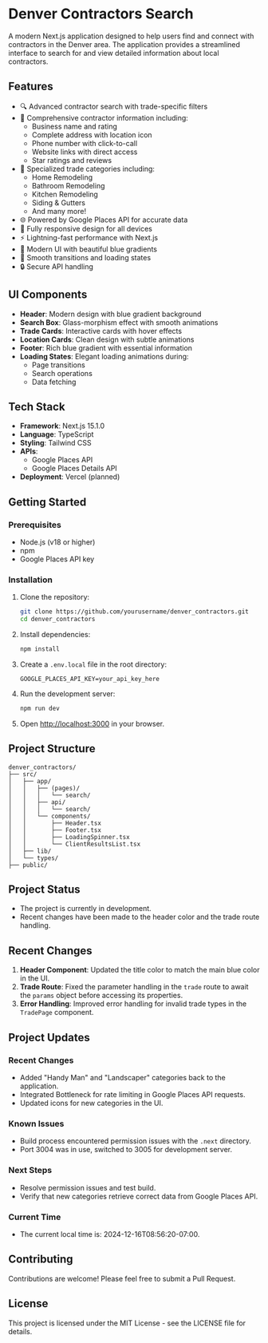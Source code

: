 # Denver Contractors Search

A modern Next.js application designed to help users find and connect with contractors in the Denver area. The application provides a streamlined interface to search for and view detailed information about local contractors.

## Features

- 🔍 Advanced contractor search with trade-specific filters
- 📍 Comprehensive contractor information including:
  - Business name and rating
  - Complete address with location icon
  - Phone number with click-to-call
  - Website links with direct access
  - Star ratings and reviews
- 🎯 Specialized trade categories including:
  - Home Remodeling
  - Bathroom Remodeling
  - Kitchen Remodeling
  - Siding & Gutters
  - And many more!
- 🌐 Powered by Google Places API for accurate data
- 📱 Fully responsive design for all devices
- ⚡ Lightning-fast performance with Next.js
- 🎨 Modern UI with beautiful blue gradients
- 🔄 Smooth transitions and loading states
- 🔒 Secure API handling

## UI Components

- **Header**: Modern design with blue gradient background
- **Search Box**: Glass-morphism effect with smooth animations
- **Trade Cards**: Interactive cards with hover effects
- **Location Cards**: Clean design with subtle animations
- **Footer**: Rich blue gradient with essential information
- **Loading States**: Elegant loading animations during:
  - Page transitions
  - Search operations
  - Data fetching

## Tech Stack

- **Framework**: Next.js 15.1.0
- **Language**: TypeScript
- **Styling**: Tailwind CSS
- **APIs**: 
  - Google Places API
  - Google Places Details API
- **Deployment**: Vercel (planned)

## Getting Started

### Prerequisites

- Node.js (v18 or higher)
- npm
- Google Places API key

### Installation

1. Clone the repository:
   ```bash
   git clone https://github.com/yourusername/denver_contractors.git
   cd denver_contractors
   ```

2. Install dependencies:
   ```bash
   npm install
   ```

3. Create a `.env.local` file in the root directory:
   ```env
   GOOGLE_PLACES_API_KEY=your_api_key_here
   ```

4. Run the development server:
   ```bash
   npm run dev
   ```

5. Open [http://localhost:3000](http://localhost:3000) in your browser.

## Project Structure

```
denver_contractors/
├── src/
│   ├── app/
│   │   ├── (pages)/
│   │   │   └── search/
│   │   ├── api/
│   │   │   └── search/
│   │   └── components/
│   │       ├── Header.tsx
│   │       ├── Footer.tsx
│   │       ├── LoadingSpinner.tsx
│   │       └── ClientResultsList.tsx
│   ├── lib/
│   └── types/
├── public/
```

## Project Status

- The project is currently in development.
- Recent changes have been made to the header color and the trade route handling.

## Recent Changes

1. **Header Component**: Updated the title color to match the main blue color in the UI.
2. **Trade Route**: Fixed the parameter handling in the `trade` route to await the `params` object before accessing its properties.
3. **Error Handling**: Improved error handling for invalid trade types in the `TradePage` component.

## Project Updates

### Recent Changes
- Added "Handy Man" and "Landscaper" categories back to the application.
- Integrated Bottleneck for rate limiting in Google Places API requests.
- Updated icons for new categories in the UI.

### Known Issues
- Build process encountered permission issues with the `.next` directory.
- Port 3004 was in use, switched to 3005 for development server.

### Next Steps
- Resolve permission issues and test build.
- Verify that new categories retrieve correct data from Google Places API.

### Current Time
- The current local time is: 2024-12-16T08:56:20-07:00.

## Contributing

Contributions are welcome! Please feel free to submit a Pull Request.

## License

This project is licensed under the MIT License - see the LICENSE file for details.
